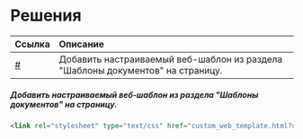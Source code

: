 # Решения

| Ссылка | Описание |
| :--- | :--- |
| [\#](#добавить-настраиваемый-веб-шаблон-из-раздела-шаблоны-документов-на-страницу) | Добавить настраиваемый веб-шаблон из раздела "Шаблоны документов" на страницу. |

##### Добавить настраиваемый веб-шаблон из раздела "Шаблоны документов" на страницу.

```html
<link rel="stylesheet" type="text/css" href="custom_web_template.html?object_id=<%=ArrayFirstElem(XQuery("for $elem in custom_web_templates where $elem/code=5796971352983414117 return $elem")).id%>
```



